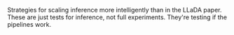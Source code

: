 Strategies for scaling inference more intelligently than in the LLaDA paper. These are just tests for inference, not full experiments. They're testing if the pipelines work.